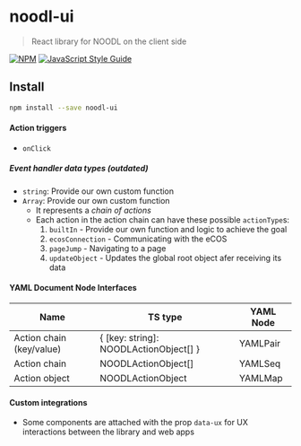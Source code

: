# noodl-ui

> React library for NOODL on the client side

[![NPM](https://img.shields.io/npm/v/noodl-ui.svg)](https://www.npmjs.com/package/noodl-ui) [![JavaScript Style Guide](https://img.shields.io/badge/code_style-standard-brightgreen.svg)](https://standardjs.com)

## Install

```bash
npm install --save noodl-ui
```

#### Action triggers

- `onClick`

##### Event handler data types (outdated)

- `string`: Provide our own custom function
- `Array`: Provide our own custom function
  - It represents a _chain of actions_
  - Each action in the action chain can have these possible `actionType`s:
    1. `builtIn` - Provide our own function and logic to achieve the goal
    2. `ecosConnection` - Communicating with the eCOS
    3. `pageJump` - Navigating to a page
    4. `updateObject` - Updates the global root object afer receiving its data

#### YAML Document Node Interfaces

| Name                     | TS type                                | YAML Node |
| ------------------------ | -------------------------------------- | --------- |
| Action chain (key/value) | { [key: string]: NOODLActionObject[] } | YAMLPair  |
| Action chain             | NOODLActionObject[]                    | YAMLSeq   |
| Action object            | NOODLActionObject                      | YAMLMap   |

#### Custom integrations

- Some components are attached with the prop `data-ux` for UX interactions between the library and web apps
